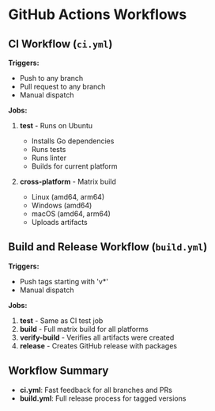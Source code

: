 # GitHub Actions Workflows

## CI Workflow (`ci.yml`)

**Triggers:**
- Push to any branch
- Pull request to any branch
- Manual dispatch

**Jobs:**
1. **test** - Runs on Ubuntu
   - Installs Go dependencies
   - Runs tests
   - Runs linter
   - Builds for current platform

2. **cross-platform** - Matrix build
   - Linux (amd64, arm64)
   - Windows (amd64)
   - macOS (amd64, arm64)
   - Uploads artifacts

## Build and Release Workflow (`build.yml`)

**Triggers:**
- Push tags starting with 'v*'
- Manual dispatch

**Jobs:**
1. **test** - Same as CI test job
2. **build** - Full matrix build for all platforms
3. **verify-build** - Verifies all artifacts were created
4. **release** - Creates GitHub release with packages

## Workflow Summary

- **ci.yml**: Fast feedback for all branches and PRs
- **build.yml**: Full release process for tagged versions